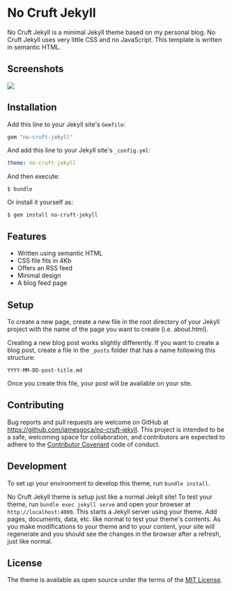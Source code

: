 # No Cruft Jekyll

No Cruft Jekyll is a minimal Jekyll theme based on my personal blog. No Cruft Jekyll uses very little CSS and no JavaScript. This template is written in semantic HTML.

## Screenshots

![](https://github.com/jamesgoca/no-cruft-jekyll/blob/master/homepage.png)

## Installation

Add this line to your Jekyll site's `Gemfile`:

```ruby
gem "no-cruft-jekyll"
```

And add this line to your Jekyll site's `_config.yml`:

```yaml
theme: no-cruft-jekyll
```

And then execute:

    $ bundle

Or install it yourself as:

    $ gem install no-cruft-jekyll

## Features

- Written using semantic HTML
- CSS file fits in 4Kb
- Offers an RSS feed
- Minimal design
- A blog feed page

## Setup

To create a new page, create a new file in the root directory of your Jekyll project with the name of the page you want to create (i.e. about.html).

Creating a new blog post works slightly differently. If you want to create a blog post, create a file in the ```_posts``` folder that has a name following this structure:

```YYYY-MM-DD-post-title.md```

Once you create this file, your post will be available on your site.

## Contributing

Bug reports and pull requests are welcome on GitHub at https://github.com/jamesgoca/no-cruft-jekyll. This project is intended to be a safe, welcoming space for collaboration, and contributors are expected to adhere to the [Contributor Covenant](http://contributor-covenant.org) code of conduct.

## Development

To set up your environment to develop this theme, run `bundle install`.

No Cruft Jekyll theme is setup just like a normal Jekyll site! To test your theme, run `bundle exec jekyll serve` and open your browser at `http://localhost:4000`. This starts a Jekyll server using your theme. Add pages, documents, data, etc. like normal to test your theme's contents. As you make modifications to your theme and to your content, your site will regenerate and you should see the changes in the browser after a refresh, just like normal.

## License

The theme is available as open source under the terms of the [MIT License](https://opensource.org/licenses/MIT).

